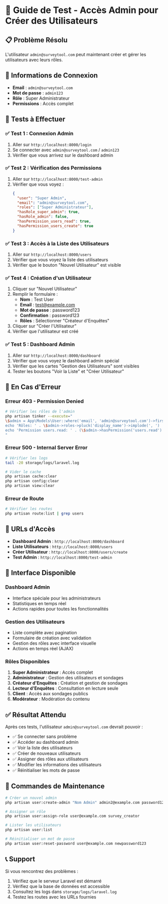 # 🧪 Guide de Test - Accès Admin pour Créer des Utilisateurs

## 📋 **Problème Résolu**

L'utilisateur `admin@surveytool.com` peut maintenant créer et gérer les utilisateurs avec leurs rôles.

## 🔐 **Informations de Connexion**

- **Email** : `admin@surveytool.com`
- **Mot de passe** : `admin123`
- **Rôle** : Super Administrateur
- **Permissions** : Accès complet

## 🧪 **Tests à Effectuer**

### ✅ **Test 1 : Connexion Admin**
1. Aller sur `http://localhost:8000/login`
2. Se connecter avec `admin@surveytool.com` / `admin123`
3. Vérifier que vous arrivez sur le dashboard admin

### ✅ **Test 2 : Vérification des Permissions**
1. Aller sur `http://localhost:8000/test-admin`
2. Vérifier que vous voyez :
   ```json
   {
     "user": "Super Admin",
     "email": "admin@surveytool.com",
     "roles": ["Super Administrateur"],
     "hasRole_super_admin": true,
     "hasRole_admin": false,
     "hasPermission_users_read": true,
     "hasPermission_users_create": true
   }
   ```

### ✅ **Test 3 : Accès à la Liste des Utilisateurs**
1. Aller sur `http://localhost:8000/users`
2. Vérifier que vous voyez la liste des utilisateurs
3. Vérifier que le bouton "Nouvel Utilisateur" est visible

### ✅ **Test 4 : Création d'un Utilisateur**
1. Cliquer sur "Nouvel Utilisateur"
2. Remplir le formulaire :
   - **Nom** : Test User
   - **Email** : test@example.com
   - **Mot de passe** : password123
   - **Confirmation** : password123
   - **Rôles** : Sélectionner "Créateur d'Enquêtes"
3. Cliquer sur "Créer l'Utilisateur"
4. Vérifier que l'utilisateur est créé

### ✅ **Test 5 : Dashboard Admin**
1. Aller sur `http://localhost:8000/dashboard`
2. Vérifier que vous voyez le dashboard admin spécial
3. Vérifier que les cartes "Gestion des Utilisateurs" sont visibles
4. Tester les boutons "Voir la Liste" et "Créer Utilisateur"

## 🚨 **En Cas d'Erreur**

### **Erreur 403 - Permission Denied**
```bash
# Vérifier les rôles de l'admin
php artisan tinker --execute="
\$admin = App\Models\User::where('email', 'admin@surveytool.com')->first();
echo 'Rôles: ' . \$admin->roles->pluck('display_name')->implode(', ') . PHP_EOL;
echo 'Permission users.read: ' . (\$admin->hasPermission('users.read') ? 'OUI' : 'NON') . PHP_EOL;
"
```

### **Erreur 500 - Internal Server Error**
```bash
# Vérifier les logs
tail -20 storage/logs/laravel.log

# Vider le cache
php artisan cache:clear
php artisan config:clear
php artisan view:clear
```

### **Erreur de Route**
```bash
# Vérifier les routes
php artisan route:list | grep users
```

## 🎯 **URLs d'Accès**

- **Dashboard Admin** : `http://localhost:8000/dashboard`
- **Liste Utilisateurs** : `http://localhost:8000/users`
- **Créer Utilisateur** : `http://localhost:8000/users/create`
- **Test Admin** : `http://localhost:8000/test-admin`

## 📱 **Interface Disponible**

### **Dashboard Admin**
- Interface spéciale pour les administrateurs
- Statistiques en temps réel
- Actions rapides pour toutes les fonctionnalités

### **Gestion des Utilisateurs**
- Liste complète avec pagination
- Formulaire de création avec validation
- Gestion des rôles avec interface visuelle
- Actions en temps réel (AJAX)

### **Rôles Disponibles**
1. **Super Administrateur** : Accès complet
2. **Administrateur** : Gestion des utilisateurs et sondages
3. **Créateur d'Enquêtes** : Création et gestion de sondages
4. **Lecteur d'Enquêtes** : Consultation en lecture seule
5. **Client** : Accès aux sondages publics
6. **Modérateur** : Modération du contenu

## ✅ **Résultat Attendu**

Après ces tests, l'utilisateur `admin@surveytool.com` devrait pouvoir :
- ✅ Se connecter sans problème
- ✅ Accéder au dashboard admin
- ✅ Voir la liste des utilisateurs
- ✅ Créer de nouveaux utilisateurs
- ✅ Assigner des rôles aux utilisateurs
- ✅ Modifier les informations des utilisateurs
- ✅ Réinitialiser les mots de passe

## 🔧 **Commandes de Maintenance**

```bash
# Créer un nouvel admin
php artisan user:create-admin "Nom Admin" admin2@example.com password123

# Assigner un rôle
php artisan user:assign-role user@example.com survey_creator

# Lister les utilisateurs
php artisan user:list

# Réinitialiser un mot de passe
php artisan user:reset-password user@example.com newpassword123
```

## 📞 **Support**

Si vous rencontrez des problèmes :
1. Vérifiez que le serveur Laravel est démarré
2. Vérifiez que la base de données est accessible
3. Consultez les logs dans `storage/logs/laravel.log`
4. Testez les routes avec les URLs fournies

